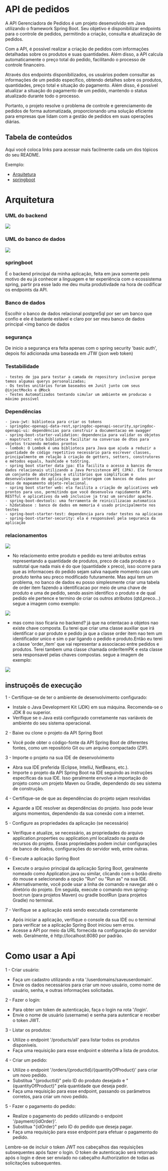 # API de pedidos

A API Gerenciadora de Pedidos é um projeto desenvolvido em Java utilizando o framework Spring Boot. Seu objetivo é disponibilizar endpoints para o controle de pedidos, permitindo a criação, consulta e atualização de pedidos.

Com a API, é possível realizar a criação de pedidos com informações detalhadas sobre os produtos e suas quantidades. Além disso, a API calcula automaticamente o preço total do pedido, facilitando o processo de controle financeiro.

Através dos endpoints disponibilizados, os usuários podem consultar as informações de um pedido específico, obtendo detalhes sobre os produtos, quantidades, preço total e situação do pagamento. Além disso, é possível atualizar a situação do pagamento de um pedido, mantendo o status atualizado durante todo o processo.

Portanto, o projeto resolve o problema de controle e gerenciamento de pedidos de forma automatizada, proporcionando uma solução eficiente para empresas que lidam com a gestão de pedidos em suas operações diárias.


## Tabela de conteúdos

Aqui você coloca links para acessar mais facilmente cada um dos tópicos do seu README.

Exemplo:

- [Arquitetura](#arquitetura)
- [springboot](#springboot)

# Arquitetura

### UML do backend
<img src="https://github.com/guilhermewt/assets/blob/main/Api%20de%20pedidos/uml-api-pedidos.png">

### UML do banco de dados
<img src="https://github.com/guilhermewt/assets/blob/main/Api%20de%20pedidos/uml-BD-api-pedidos.png">

### springboot
É o backend principal da minha aplicação, feita em java somente pelo motivo de eu já conhecer a linguagem e ter experiência com o ecossistema spring, partir pra esse lado me deu muita produtivdade na hora de codificar os endpoints da API.

### Banco de dados
Escolhir o banco de dados relacional postgreSql por ser um banco que confio e ele é bastante estável e claro por ser meu banco de dados principal
<img banco de dados

### segurança
De inicio a segurança era feita apenas com o spring security 'basic auth', depois foi adicionada uma baseada em JTW (json web token)

### Testabilidade 
    - testes de jpa para testar a camada de repository inclusive porque temos algumas querys personalizadas;
    - Os testes unitários foram baseados em Junit junto com seus @injectMocks e @Mock
    - Testes Automatizados tentando simular um ambiente em producao o máximo possível

### Dependências
	- java-jwt: biblioteca para criar os tokens
	- springdoc-openapi-data-rest,springdoc-openapi-security,springdoc-openapi-ui: dependências para construir a documentacao em swagger
	- spring-boot-starter-validation: dependencia para validar os objetos
	- mapstruct: esta biblioteca facilitar na conversao de dtos para objetos trazendo metodos prontos
	- lombok: O Lombok é uma biblioteca para Java que ajuda a reduzir a quantidade de código repetitivo necessário para escrever classes, principalmente em relação à criação de getters, setters, construtores e métodos equals, hashCode e toString.
	- spring boot starter data jpa: Ela facilita o acesso a bancos de dados relacionais utilizando a Java Persistence API (JPA). Ele fornece um conjunto de abstrações e utilitários que simplificam o desenvolvimento de aplicações que interagem com bancos de dados por meio de mapeamento objeto-relacional.
	- spring boot starter web: ela facilita a criação de aplicativos web prontos para uso, permitindo que você desenvolva rapidamente APIs RESTful e aplicativos da web inclusive ja traz um servidor apache.
	- spring-boot-devtools: uma ferramenta de reinicilizacao automatica
	- h2database : banco de dados em memoria é usado principalmente nos testes
	- spring-boot-starter-test: dependencia para rodar testes na aplicacao
	- spring-boot-starter-security: ela é responsável pela seguranca da aplicação

 ### relacionamentos

<img src="https://github.com/guilhermewt/assets/blob/main/Api%20de%20pedidos/order-tem.png">

-  No relaciomento entre produto e pedido eu terei atributos extras representando a quantidade de produtos, preco de cada produto e o subtotal que nada mais é do que (quantidade x preco), isso ocorre para que as informacoes do pedido sejam salva naquele momento caso um produto tenha seu preco modificado futuramente.
Mas aqui tem um problema, no banco de dados eu posso simplesmente criar uma tabela de order item fazendo a identificacao por meio de uma chave de produto e uma de pedido, sendo assim identifico o produto e de qual pedido ele pertence e termino de criar os outros atributos (qtd,preco...) segue a imagem como exemplo:
<img src="https://github.com/guilhermewt/assets/blob/main/Api%20de%20pedidos/tabela-order-item.png">

-  mas como isso ficaria no backend? já que na orientacao a objetos nao existe chave composta. Eu terei que criar uma classe auxiliar que irá identificar o par produto e pedido ja que a classe order item nao tem um identificador unico e sim o par ligando o pedido e produto.Então eu terei a classe 'order_item' que vai representar a associacao entre pedidos e produtos. Terei tambem uma classe chamada orderItemPK e esta classe sera responsavel pelas chaves compostas. segue a imagem de exemplo:
  <img src="https://github.com/guilhermewt/assets/blob/main/Api%20de%20pedidos/order-item-pk.png">

 ## instruçoẽs de execução 

1 - Certifique-se de ter o ambiente de desenvolvimento configurado:
- Instale o Java Development Kit (JDK) em sua máquina. Recomenda-se o JDK 8 ou superior.
- Verifique se o Java está configurado corretamente nas variáveis de ambiente do seu sistema operacional.

2 - Baixe ou clone o projeto da API Spring Boot
- Você pode obter o código-fonte da API Spring Boot de diferentes fontes, como um repositório Git ou um arquivo compactado (ZIP).

3 - Importe o projeto na sua IDE de desenvolvimento
- Abra sua IDE preferida (Eclipse, IntelliJ, NetBeans, etc.).
- Importe o projeto da API Spring Boot na IDE seguindo as instruções específicas da sua IDE. Isso geralmente envolve a importação do projeto como um projeto Maven ou Gradle, dependendo do seu sistema de construção.

4 - Certifique-se de que as dependências do projeto sejam resolvidas
- Aguarde a IDE resolver as dependências do projeto. Isso pode levar alguns momentos, dependendo da sua conexão com a internet.

5 - Configure as propriedades da aplicação (se necessário)
- Verifique e atualize, se necessário, as propriedades do arquivo application.properties ou application.yml localizado na pasta de recursos do projeto. Essas propriedades podem incluir configurações de banco de dados, configurações do servidor web, entre outras.

6 - Execute a aplicação Spring Boot
- Execute o arquivo principal da aplicação Spring Boot, geralmente nomeado como Application.java ou similar, clicando com o botão direito do mouse e selecionando a opção "Run" ou "Run as" na sua IDE.
- Alternativamente, você pode usar a linha de comando e navegar até o diretório do projeto. Em seguida, execute o comando mvn spring-boot:run (para projetos Maven) ou gradle bootRun (para projetos Gradle) no terminal.

7 - Verifique se a aplicação está sendo executada corretamente
- Após iniciar a aplicação, verifique o console da sua IDE ou o terminal para verificar se a aplicação Spring Boot iniciou sem erros.
- Acesse a API por meio da URL fornecida na configuração do servidor web. Geralmente, é http://localhost:8080 por padrão.
	

 # Como usar a Api

1 - Criar usuário:

- Faça um cadastro utilizando a rota '/userdomains/saveuserdomain'.
- Envie os dados necessários para criar um novo usuário, como nome de usuário, senha, e outras informações solicitadas.

2 - Fazer o login:

- Para obter um token de autenticação, faça o login na rota '/login'.
- Envie o nome de usuário (username) e senha para autenticar e receber o token JWT.

3 - Listar os produtos:

- Utilize o endpoint '/products/all' para listar todos os produtos disponíveis.
- Faça uma requisição para esse endpoint e obtenha a lista de produtos.

4 - Criar um pedido:

- Utilize o endpoint '/orders/{productId}/{quantityOfProduct}' para criar um novo pedido.
- Substitua "{productId}" pelo ID do produto desejado e "{quantityOfProduct}" pela quantidade que deseja pedir.
- Faça uma requisição para esse endpoint, passando os parâmetros corretos, para criar um novo pedido.

5 - Fazer o pagamento do pedido:

- Realize o pagamento do pedido utilizando o endpoint '/payment/{idOrder}'.
- Substitua "{idOrder}" pelo ID do pedido que deseja pagar.
- Faça uma requisição para esse endpoint para efetuar o pagamento do pedido.

Lembre-se de incluir o token JWT nos cabeçalhos das requisições subsequentes após fazer o login. O token de autenticação será retornado após o login e deve ser enviado no cabeçalho Authorization de todas as solicitações subsequentes.

